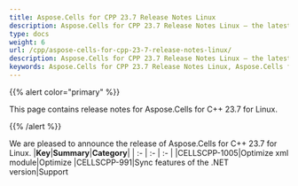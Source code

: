 ```yaml
---
title: Aspose.Cells for CPP 23.7 Release Notes Linux
description: Aspose.Cells for CPP 23.7 Release Notes Linux – the latest updates and fixes.
type: docs
weight: 6
url: /cpp/aspose-cells-for-cpp-23-7-release-notes-linux/
description: Aspose.Cells for CPP 23.7 Release Notes Linux – the latest enhancements, new features, and fixes.
keywords: Aspose.Cells for CPP 23.7 Release Notes Linux, Aspose.Cells for CPP 23.7 Linux updates and fixes
---
```


{{% alert color="primary" %}}

This page contains release notes for Aspose.Cells for C++ 23.7 for Linux.

{{% /alert %}}

We are pleased to announce the release of Aspose.Cells for C++ 23.7 for Linux.
|**Key**|**Summary**|**Category**|
| :- | :- | :- |
|CELLSCPP-1005|Optimize xml module|Optimize
|CELLSCPP-991|Sync features of the .NET version|Support
